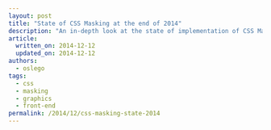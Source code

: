 ```yaml
---
layout: post
title: "State of CSS Masking at the end of 2014"
description: "An in-depth look at the state of implementation of CSS Masking functionality across browsers"
article:
  written_on: 2014-12-12
  updated_on: 2014-12-12
authors:
  - oslego
tags:
  - css
  - masking
  - graphics
  - front-end
permalink: /2014/12/css-masking-state-2014
---
```

